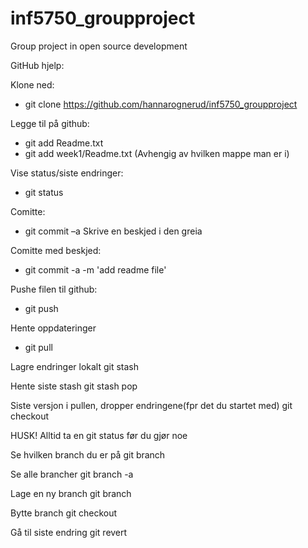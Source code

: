 # inf5750_groupproject
Group project in open source development

GitHub hjelp: 

Klone ned:
* git clone https://github.com/hannarognerud/inf5750_groupproject

Legge til på github:
* git add Readme.txt
* git add week1/Readme.txt
(Avhengig av hvilken mappe man er i)

Vise status/siste endringer:
* git status

Comitte:
* git commit –a
Skrive en beskjed i den greia


Comitte med beskjed:
* git commit -a -m 'add readme file'

Pushe filen til github:
* git push

Hente oppdateringer
* git pull

Lagre endringer lokalt
git stash 

Hente siste stash
git stash pop 

Siste versjon i pullen, dropper endringene(fpr det du startet med)
git checkout <file>

HUSK!
Alltid ta en git status før du gjør noe 

Se hvilken branch du er på
git branch 

Se alle brancher
git branch -a

Lage en ny branch 
git branch <branch-name>

Bytte branch 
git checkout <branch-name>

Gå til siste endring
git revert <nr>
